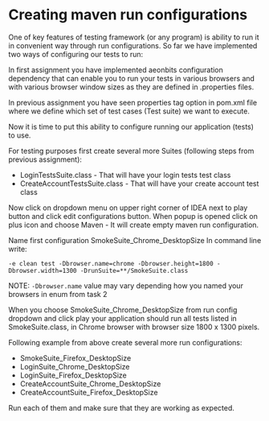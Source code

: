 # Creating maven run configurations

One of key features of testing framework (or any program) is ability to run it in convenient way through run configurations. So far we have implemented two ways of configuring our tests to run:

In first assignment you have implemented aeonbits configuration dependency that can enable you to run your tests in various browsers and with various browser window sizes as they are defined in .properties files.

In previous assignment you have seen properties tag option in pom.xml file where we define which set of test cases (Test suite) we want to execute.

Now it is time to put this ability to configure running our application (tests) to use.

For testing purposes first create several more Suites (following steps from previous assignment):

* LoginTestsSuite.class - That will have your login tests test class
* CreateAccountTestsSuite.class - That will have your create account test class

Now click on dropdown menu on upper right corner of IDEA next to play button and click edit configurations button. When popup is opened click on plus icon and choose Maven - It will create empty maven run configuration.

Name first configuration SmokeSuite_Chrome_DesktopSize In command line write:

`-e clean test -Dbrowser.name=chrome -Dbrowser.height=1800 -Dbrowser.width=1300 -DrunSuite=**/SmokeSuite.class`

NOTE: `-Dbrowser.name` value may vary depending how you named your browsers in enum from task 2

When you choose SmokeSuite_Chrome_DesktopSize from run config dropdown and click play your application should run all tests listed in SmokeSuite.class, in Chrome browser with browser size 1800 x 1300 pixels.

Following example from above create several more run configurations:

* SmokeSuite_Firefox_DesktopSize
* LoginSuite_Chrome_DesktopSize
* LoginSuite_Firefox_DesktopSize
* CreateAccountSuite_Chrome_DesktopSize
* CreateAccountSuite_Firefox_DesktopSize

Run each of them and make sure that they are working as expected.
